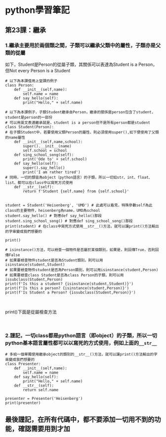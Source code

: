 # python學習筆記

## 第23課：繼承

### 1.繼承主要用於兩個類之間，子類可以繼承父類中的屬性，子類亦是父類的從屬

如下，Student是Person的從屬子類，其關係可以表達為Student is a Person，但Not every Person is a Student

```
# 以下為本課借用上堂課的例子
class Person:
    def __init__(self,name):
        self.name = name
    def say_hello(self):
        print("Hello," + self.name)

# 以下為本課例子，子類Student繼承自Person，繼承的關係是person包含了student，student是person的一部份
# 可以用英文表達繼承就是，student is a person但不是所有person都是student
class Student(Person):
# 在子類Student中，若要使用父類Person的屬性，則必須使用super(),如下便使用了父類的name屬性
    def __init__(self,name,school):
        super().__init__(name)
        self.school = school
    def sing_school_song(self):
        print('Ode to' + self.school)
    def say_hello(self):
        super().say_hello()
        print('I am rather tired')
# 同時，一切的類皆為object（python語言）的子類，所以一切如str、int、float、list、都可以在class中以寫死方式使用
    def __str__(self):
        return f'Student {self.name} from {self.school}'


student = Student('Heisenberg', 'UMD') # 此處可以看見，特殊參數self為此class的主要物件，heisenberg為name，UMD為school
student.say_hello() # 對應def say_hello()那段
student.sing_school_song() # 對應def sing_school_song()那段
print(student) # 在class中寫死方式使用__str__()方法，就可以讓print()方法輸出的字串變成我們想要的

print()

# isinstance()方法，可以檢查一個物件是否屬於某個類別，如果是，則回傳True，否則回傳False
# 如果要檢查物件student是否為Student類別，則可以用isinstance(student,Student)
# 如果要檢查物件student是否為Person類別，則可以用isinstance(student,Person)
# 如果要檢查class Student是否為class Person的子類，則可以用issubclass(Student,Person)
print(f'Is this a student? {isinstance(student,Student)}')
print(f'Is this a person? {isinstance(student,Person)}')
print(f'Is Student a Person? {issubclass(Student,Person)}')
```

&nbsp;

print()下面是從屬檢查方法

&nbsp;

### 2.謹記，一切class都是python語言（即object）的子類，所以一切python基本語言屬性都可以以寫死的方式使用，例如上面的`__str__`

```
# 多給一個單獨使用繼承object的類別的__str__()方法，就可以讓print()方法輸出的字串變成我們想要的
class Presenter:
    def __init__(self,name):
        self.name = name
    def say_hello(self):
        print("Hello," + self.name)
    def __str__(self):
        return self.name

presenter = Presenter('Heisenberg')
print(presenter)
```

## 最後謹記，在所有代碼中，都不要添加一切用不到的功能，確認需要用到才加
